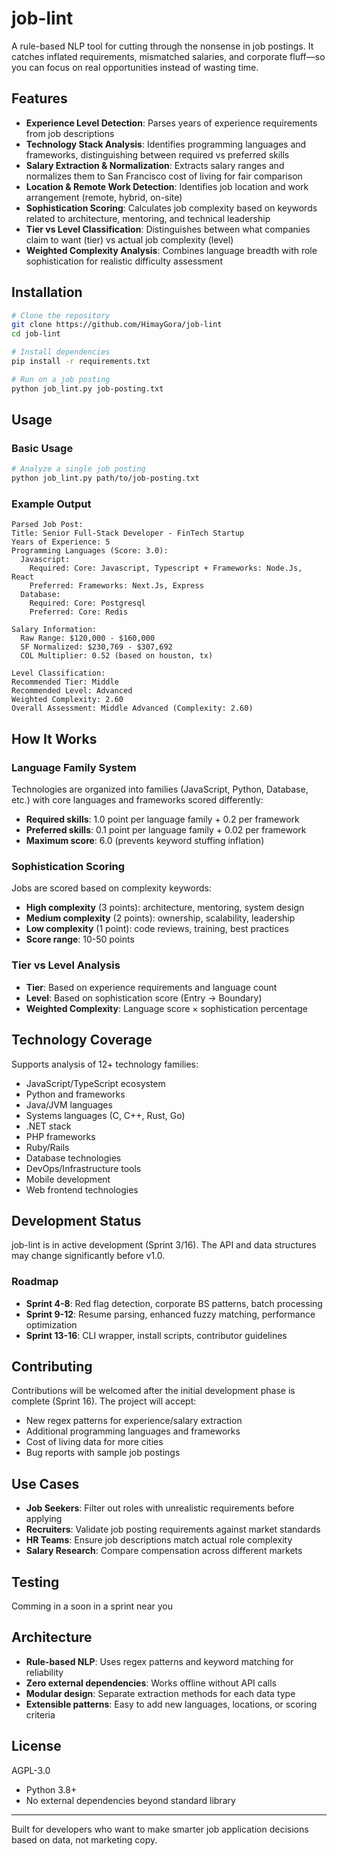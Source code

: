 # job-lint

A rule-based NLP tool for cutting through the nonsense in job postings. It catches inflated requirements, mismatched salaries, and corporate fluff—so you can focus on real opportunities instead of wasting time.

## Features

- **Experience Level Detection**: Parses years of experience requirements from job descriptions
- **Technology Stack Analysis**: Identifies programming languages and frameworks, distinguishing between required vs preferred skills
- **Salary Extraction & Normalization**: Extracts salary ranges and normalizes them to San Francisco cost of living for fair comparison
- **Location & Remote Work Detection**: Identifies job location and work arrangement (remote, hybrid, on-site)
- **Sophistication Scoring**: Calculates job complexity based on keywords related to architecture, mentoring, and technical leadership
- **Tier vs Level Classification**: Distinguishes between what companies claim to want (tier) vs actual job complexity (level)
- **Weighted Complexity Analysis**: Combines language breadth with role sophistication for realistic difficulty assessment

## Installation

```bash
# Clone the repository
git clone https://github.com/HimayGora/job-lint
cd job-lint

# Install dependencies
pip install -r requirements.txt

# Run on a job posting
python job_lint.py job-posting.txt
```

## Usage

### Basic Usage
```bash
# Analyze a single job posting
python job_lint.py path/to/job-posting.txt
```

### Example Output
```
Parsed Job Post:
Title: Senior Full-Stack Developer - FinTech Startup
Years of Experience: 5
Programming Languages (Score: 3.0):
  Javascript:
    Required: Core: Javascript, Typescript + Frameworks: Node.Js, React
    Preferred: Frameworks: Next.Js, Express
  Database:
    Required: Core: Postgresql
    Preferred: Core: Redis

Salary Information:
  Raw Range: $120,000 - $160,000
  SF Normalized: $230,769 - $307,692
  COL Multiplier: 0.52 (based on houston, tx)

Level Classification:
Recommended Tier: Middle
Recommended Level: Advanced
Weighted Complexity: 2.60
Overall Assessment: Middle Advanced (Complexity: 2.60)
```

## How It Works

### Language Family System
Technologies are organized into families (JavaScript, Python, Database, etc.) with core languages and frameworks scored differently:
- **Required skills**: 1.0 point per language family + 0.2 per framework
- **Preferred skills**: 0.1 point per language family + 0.02 per framework
- **Maximum score**: 6.0 (prevents keyword stuffing inflation)

### Sophistication Scoring
Jobs are scored based on complexity keywords:
- **High complexity** (3 points): architecture, mentoring, system design
- **Medium complexity** (2 points): ownership, scalability, leadership
- **Low complexity** (1 point): code reviews, training, best practices
- **Score range**: 10-50 points

### Tier vs Level Analysis
- **Tier**: Based on experience requirements and language count
- **Level**: Based on sophistication score (Entry → Boundary)
- **Weighted Complexity**: Language score × sophistication percentage

## Technology Coverage

Supports analysis of 12+ technology families:
- JavaScript/TypeScript ecosystem
- Python and frameworks
- Java/JVM languages
- Systems languages (C, C++, Rust, Go)
- .NET stack
- PHP frameworks
- Ruby/Rails
- Database technologies
- DevOps/Infrastructure tools
- Mobile development
- Web frontend technologies

## Development Status

job-lint is in active development (Sprint 3/16). The API and data structures may change significantly before v1.0.

### Roadmap
- **Sprint 4-8**: Red flag detection, corporate BS patterns, batch processing
- **Sprint 9-12**: Resume parsing, enhanced fuzzy matching, performance optimization  
- **Sprint 13-16**: CLI wrapper, install scripts, contributor guidelines

## Contributing

Contributions will be welcomed after the initial development phase is complete (Sprint 16). The project will accept:
- New regex patterns for experience/salary extraction
- Additional programming languages and frameworks
- Cost of living data for more cities
- Bug reports with sample job postings

## Use Cases

- **Job Seekers**: Filter out roles with unrealistic requirements before applying
- **Recruiters**: Validate job posting requirements against market standards
- **HR Teams**: Ensure job descriptions match actual role complexity
- **Salary Research**: Compare compensation across different markets

## Testing

Comming in a soon in a sprint near you

## Architecture

- **Rule-based NLP**: Uses regex patterns and keyword matching for reliability
- **Zero external dependencies**: Works offline without API calls
- **Modular design**: Separate extraction methods for each data type
- **Extensible patterns**: Easy to add new languages, locations, or scoring criteria

## License

AGPL-3.0



- Python 3.8+
- No external dependencies beyond standard library

---

Built for developers who want to make smarter job application decisions based on data, not marketing copy.
